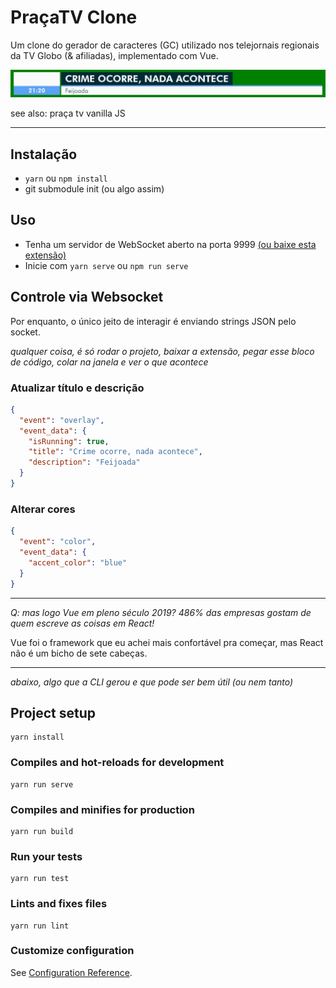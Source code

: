 # PraçaTV Clone

Um clone do gerador de caracteres (GC) utilizado nos telejornais regionais da TV Globo (& afiliadas), implementado com Vue.

![o clone em si](doc.png)

see also: praça tv vanilla JS

---

## Instalação
- `yarn` ou `npm install`
- git submodule init (ou algo assim)


## Uso
- Tenha um servidor de WebSocket aberto na porta 9999 [(ou baixe esta extensão)](https://chrome.google.com/webstore/detail/websocket-server-test/pkbpddppnkjmlbgliipgmhjeialadokj)
- Inicie com `yarn serve` ou `npm run serve`


## Controle via Websocket
Por enquanto, o único jeito de interagir é enviando strings JSON pelo socket.

*qualquer coisa, é só rodar o projeto, baixar a extensão, pegar esse bloco de código, colar na janela e ver o que acontece*

### Atualizar título e descrição

```json
{
  "event": "overlay",
  "event_data": {
    "isRunning": true,
    "title": "Crime ocorre, nada acontece",
    "description": "Feijoada"
  }
}
``` 

### Alterar cores

```json
{
  "event": "color",
  "event_data": {
    "accent_color": "blue"
  }
}
```

---

*Q: mas logo Vue em pleno século 2019? 486% das empresas gostam de quem escreve as coisas em React!*

Vue foi o framework que eu achei mais confortável pra começar, mas React não é um bicho de sete cabeças.

---

*abaixo, algo que a CLI gerou e que pode ser bem útil (ou nem tanto)*

## Project setup
```
yarn install
```

### Compiles and hot-reloads for development
```
yarn run serve
```

### Compiles and minifies for production
```
yarn run build
```

### Run your tests
```
yarn run test
```

### Lints and fixes files
```
yarn run lint
```

### Customize configuration
See [Configuration Reference](https://cli.vuejs.org/config/).
